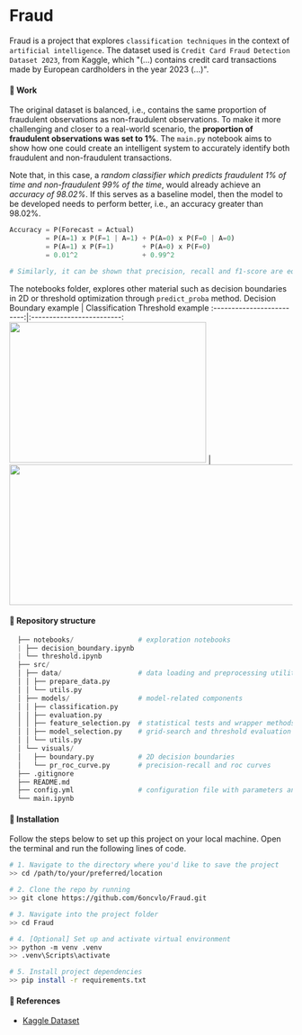 # Fraud

Fraud is a project that explores `classification techniques` in the context of `artificial intelligence`.
The dataset used is `Credit Card Fraud Detection Dataset 2023`, from Kaggle, which "(...) contains credit card transactions made by European cardholders in the year 2023 (...)".

#### :test_tube: Work
The original dataset is balanced, i.e., contains the same proportion of fraudulent observations as non-fraudulent observations. To make it more challenging and closer to a real-world scenario, the **proportion of fraudulent observations was set to 1%**. The `main.py` notebook aims to show how one could create an intelligent system to accurately identify both fraudulent and non-fraudulent transactions.

Note that, in this case, a *random classifier which predicts fraudulent 1% of time and non-fraudulent 99% of the time*, would already achieve an *accuracy of 98.02%*. If this serves as a baseline model, then the model to be developed needs to perform better, i.e., an accuracy greater than 98.02%.

```python
Accuracy = P(Forecast = Actual)
         = P(A=1) x P(F=1 | A=1) + P(A=0) x P(F=0 | A=0)
         = P(A=1) x P(F=1)       + P(A=0) x P(F=0)
         = 0.01^2                + 0.99^2

# Similarly, it can be shown that precision, recall and f1-score are equal to 0.01, for this random classifier. 
```

The notebooks folder, explores other material such as decision boundaries in 2D or threshold optimization through `predict_proba` method.
Decision Boundary example           |  Classification Threshold example
:-------------------------:|:-------------------------:
<img src="https://github.com/user-attachments/assets/8ceec624-120b-4535-8db7-62be90249a0d" width="350" height=250/> | <img src="https://github.com/user-attachments/assets/ddef7fe5-fd6c-46f0-a3c4-277d8f83b982" width="900" height=250/>


#### :file_folder: Repository structure
```python
  ├── notebooks/                # exploration notebooks
  | ├── decision_boundary.ipynb
  | └── threshold.ipynb
  ├── src/
  │ ├── data/                   # data loading and preprocessing utilities
  │ │ ├── prepare_data.py
  │ │ └── utils.py
  │ ├── models/                 # model-related components
  │ │ ├── classification.py
  │ │ ├── evaluation.py
  │ │ ├── feature_selection.py  # statistical tests and wrapper methods
  │ │ ├── model_selection.py    # grid-search and threshold evaluation
  │ │ └── utils.py
  │ └── visuals/
  │   ├── boundary.py           # 2D decision boundaries
  │   └── pr_roc_curve.py       # precision-recall and roc curves
  ├── .gitignore
  ├── README.md
  ├── config.yml                # configuration file with parameters and settings
  └── main.ipynb
  ```

#### :rocket: Installation

Follow the steps below to set up this project on your local machine.
Open the terminal and run the following lines of code.

```bash
# 1. Navigate to the directory where you'd like to save the project
>> cd /path/to/your/preferred/location

# 2. Clone the repo by running
>> git clone https://github.com/6oncvlo/Fraud.git

# 3. Navigate into the project folder
>> cd Fraud

# 4. [Optional] Set up and activate virtual environment
>> python -m venv .venv  
>> .venv\Scripts\activate

# 5. Install project dependencies
>> pip install -r requirements.txt

```
#### :handshake: References
- [Kaggle Dataset](https://www.kaggle.com/datasets/nelgiriyewithana/credit-card-fraud-detection-dataset-2023)
